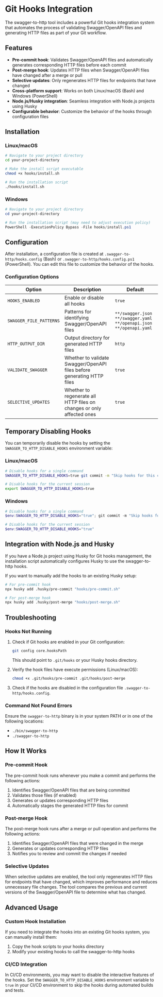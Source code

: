 # Git Hooks Integration

The swagger-to-http tool includes a powerful Git hooks integration system that automates the process of validating Swagger/OpenAPI files and generating HTTP files as part of your Git workflow.

## Features

- **Pre-commit hook**: Validates Swagger/OpenAPI files and automatically generates corresponding HTTP files before each commit
- **Post-merge hook**: Updates HTTP files when Swagger/OpenAPI files have changed after a merge or pull
- **Selective updates**: Only regenerates HTTP files for endpoints that have changed
- **Cross-platform support**: Works on both Linux/macOS (Bash) and Windows (PowerShell)
- **Node.js/Husky integration**: Seamless integration with Node.js projects using Husky
- **Configurable behavior**: Customize the behavior of the hooks through configuration files

## Installation

### Linux/macOS

```bash
# Navigate to your project directory
cd your-project-directory

# Make the install script executable
chmod +x hooks/install.sh

# Run the installation script
./hooks/install.sh
```

### Windows

```powershell
# Navigate to your project directory
cd your-project-directory

# Run the installation script (may need to adjust execution policy)
PowerShell -ExecutionPolicy Bypass -File hooks/install.ps1
```

## Configuration

After installation, a configuration file is created at `.swagger-to-http/hooks.config` (Bash) or `.swagger-to-http/hooks.config.ps1` (PowerShell). You can edit this file to customize the behavior of the hooks.

### Configuration Options

| Option | Description | Default |
|--------|-------------|--------|
| `HOOKS_ENABLED` | Enable or disable all hooks | `true` |
| `SWAGGER_FILE_PATTERNS` | Patterns for identifying Swagger/OpenAPI files | `**/swagger.json **/swagger.yaml **/openapi.json **/openapi.yaml` |
| `HTTP_OUTPUT_DIR` | Output directory for generated HTTP files | `http` |
| `VALIDATE_SWAGGER` | Whether to validate Swagger/OpenAPI files before generating HTTP files | `true` |
| `SELECTIVE_UPDATES` | Whether to regenerate all HTTP files on changes or only affected ones | `true` |

## Temporary Disabling Hooks

You can temporarily disable the hooks by setting the `SWAGGER_TO_HTTP_DISABLE_HOOKS` environment variable:

### Linux/macOS

```bash
# Disable hooks for a single command
SWAGGER_TO_HTTP_DISABLE_HOOKS=true git commit -m "Skip hooks for this commit"

# Disable hooks for the current session
export SWAGGER_TO_HTTP_DISABLE_HOOKS=true
```

### Windows

```powershell
# Disable hooks for a single command
$env:SWAGGER_TO_HTTP_DISABLE_HOOKS="true"; git commit -m "Skip hooks for this commit"

# Disable hooks for the current session
$env:SWAGGER_TO_HTTP_DISABLE_HOOKS="true"
```

## Integration with Node.js and Husky

If you have a Node.js project using Husky for Git hooks management, the installation script automatically configures Husky to use the swagger-to-http hooks.

If you want to manually add the hooks to an existing Husky setup:

```bash
# For pre-commit hook
npx husky add .husky/pre-commit "hooks/pre-commit.sh"

# For post-merge hook
npx husky add .husky/post-merge "hooks/post-merge.sh"
```

## Troubleshooting

### Hooks Not Running

1. Check if Git hooks are enabled in your Git configuration:
   ```bash
   git config core.hooksPath
   ```
   This should point to `.git/hooks` or your Husky hooks directory.

2. Verify the hook files have execute permissions (Linux/macOS):
   ```bash
   chmod +x .git/hooks/pre-commit .git/hooks/post-merge
   ```

3. Check if the hooks are disabled in the configuration file `.swagger-to-http/hooks.config`.

### Command Not Found Errors

Ensure the `swagger-to-http` binary is in your system PATH or in one of the following locations:
- `./bin/swagger-to-http`
- `./swagger-to-http`

## How It Works

### Pre-commit Hook

The pre-commit hook runs whenever you make a commit and performs the following actions:

1. Identifies Swagger/OpenAPI files that are being committed
2. Validates those files (if enabled)
3. Generates or updates corresponding HTTP files
4. Automatically stages the generated HTTP files for commit

### Post-merge Hook

The post-merge hook runs after a merge or pull operation and performs the following actions:

1. Identifies Swagger/OpenAPI files that were changed in the merge
2. Generates or updates corresponding HTTP files
3. Notifies you to review and commit the changes if needed

### Selective Updates

When selective updates are enabled, the tool only regenerates HTTP files for endpoints that have changed, which improves performance and reduces unnecessary file changes. The tool compares the previous and current versions of the Swagger/OpenAPI file to determine what has changed.

## Advanced Usage

### Custom Hook Installation

If you need to integrate the hooks into an existing Git hooks system, you can manually install them:

1. Copy the hook scripts to your hooks directory
2. Modify your existing hooks to call the swagger-to-http hooks

### CI/CD Integration

In CI/CD environments, you may want to disable the interactive features of the hooks. Set the `SWAGGER_TO_HTTP_DISABLE_HOOKS` environment variable to `true` in your CI/CD environment to skip the hooks during automated builds and tests.
